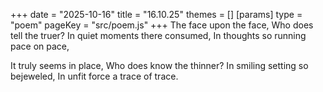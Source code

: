 +++
date = "2025-10-16"
title = "16.10.25"
themes = []
[params]
  type = "poem"
  pageKey = "src/poem.js"
+++
The face upon the face,
Who does tell the truer?
In quiet moments there consumed,
In thoughts so running pace on pace,

It truly seems in place,
Who does know the thinner?
In smiling setting so bejeweled,
In unfit force a trace of trace.
